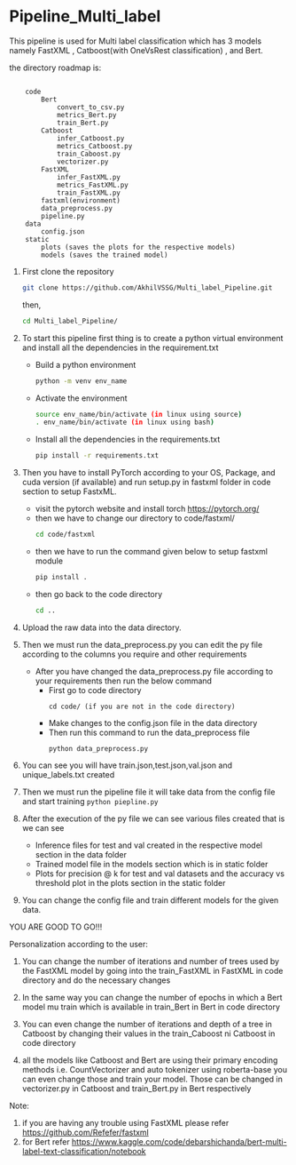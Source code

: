# Pipeline_Multi_label

This pipeline is used for Multi label classification which has 3 models namely FastXML , Catboost(with OneVsRest classification) , and Bert.

the directory roadmap is:
```
 
    code
        Bert
            convert_to_csv.py
            metrics_Bert.py
            train_Bert.py
        Catboost
            infer_Catboost.py
            metrics_Catboost.py
            train_Caboost.py
            vectorizer.py
        FastXML
            infer_FastXML.py
            metrics_FastXML.py
            train_FastXML.py
        fastxml(environment)
        data_preprocess.py
        pipeline.py
    data
        config.json
    static
        plots (saves the plots for the respective models)
        models (saves the trained model)
  ```

1. First clone the repository

    ```sh
    git clone https://github.com/AkhilVSSG/Multi_label_Pipeline.git
    ```
    then,
    ```sh
    cd Multi_label_Pipeline/
    ```

2. To start this pipeline first thing is to create a python virtual environment and install all the dependencies in the requirement.txt
	- Build a python environment
        ```sh
        python -m venv env_name
        ```
	- Activate the environment
        ```sh
        source env_name/bin/activate (in linux using source)
        . env_name/bin/activate (in linux using bash)
        ```
	- Install all the dependencies in the requirements.txt
        ```sh
        pip install -r requirements.txt
        ```
3. Then you have to install PyTorch according to your OS, Package, and cuda version (if available) and run setup.py in fastxml folder in code section to setup FastxML.
	- visit the pytorch website and install torch https://pytorch.org/
	- then we have to change our directory to code/fastxml/
		```sh
		cd code/fastxml
		```
	- then we have to run the command given below to setup fastxml module
		```sh
		pip install .
		```
	- then go back to the code directory 
		```sh
		cd ..
		```
4. Upload the raw data into the data directory.

5. Then we must run the data_preprocess.py you can edit the py file according to the columns you require and other requirements
	- After you have changed the data_preprocess.py file according to your requirements then run the below command
		* First go to code directory
		    ```
            cd code/ (if you are not in the code directory)
            ```
        * Make changes to the config.json file in the data directory
        * Then run this command to run the data_preprocess file
           ```
           python data_preprocess.py
           ```
6. You can see you will have train.json,test.json,val.json and unique_labels.txt created

7. Then we must run the pipeline file it will take data from the config file and start training
        ```
        python piepline.py
        ```
8. After the execution of the py file we can see various files created that is we can see
	- Inference files for test and val created in the respective model section in the data folder
    - Trained model file in the models section which is in static folder
    - Plots for precision @ k for test and val datasets and the accuracy vs threshold plot in the plots section in the static folder

9. You can change the config file and train different models for the given data.

YOU ARE GOOD TO GO!!!

Personalization according to the user:
1. You can change the number of iterations and number of trees used by the FastXML model by going into the train_FastXML in FastXML in code directory and do the necessary changes

2. In the same way you can change the number of epochs in which a Bert model mu train which is available in train_Bert in Bert in code directory

3. You can even change the number of iterations and depth of a tree in Catboost by changing their values in the train_Caboost ni Catboost in code directory

4. all the models like Catboost and Bert are using their primary encoding methods i.e. CountVectorizer and auto tokenizer using roberta-base you can even change those and train your model. Those can be changed in vectorizer.py in Catboost and train_Bert.py in Bert respectively


Note: 
1. if you are having any trouble using FastXML please refer https://github.com/Refefer/fastxml
2. for Bert refer https://www.kaggle.com/code/debarshichanda/bert-multi-label-text-classification/notebook

